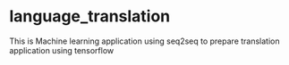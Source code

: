 # language_translation

This is Machine learning application using seq2seq to prepare translation application using tensorflow
